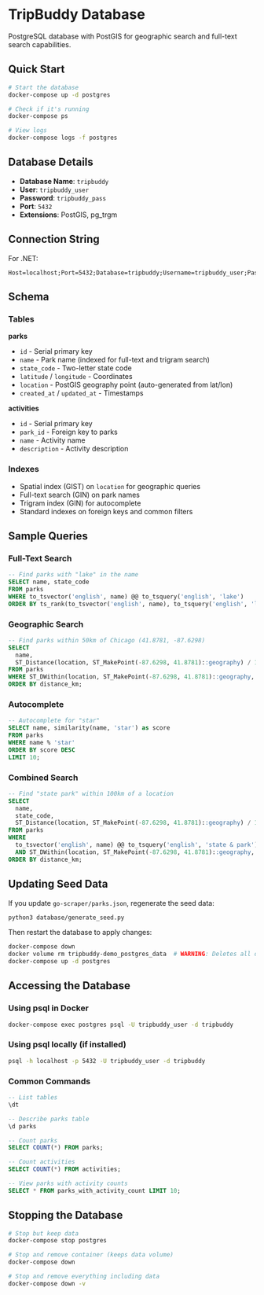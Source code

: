 # TripBuddy Database

PostgreSQL database with PostGIS for geographic search and full-text search capabilities.

## Quick Start

```bash
# Start the database
docker-compose up -d postgres

# Check if it's running
docker-compose ps

# View logs
docker-compose logs -f postgres
```

## Database Details

- **Database Name**: `tripbuddy`
- **User**: `tripbuddy_user`
- **Password**: `tripbuddy_pass`
- **Port**: `5432`
- **Extensions**: PostGIS, pg_trgm

## Connection String

For .NET:
```
Host=localhost;Port=5432;Database=tripbuddy;Username=tripbuddy_user;Password=tripbuddy_pass
```

## Schema

### Tables

**parks**
- `id` - Serial primary key
- `name` - Park name (indexed for full-text and trigram search)
- `state_code` - Two-letter state code
- `latitude` / `longitude` - Coordinates
- `location` - PostGIS geography point (auto-generated from lat/lon)
- `created_at` / `updated_at` - Timestamps

**activities**
- `id` - Serial primary key
- `park_id` - Foreign key to parks
- `name` - Activity name
- `description` - Activity description

### Indexes

- Spatial index (GIST) on `location` for geographic queries
- Full-text search (GIN) on park names
- Trigram index (GIN) for autocomplete
- Standard indexes on foreign keys and common filters

## Sample Queries

### Full-Text Search
```sql
-- Find parks with "lake" in the name
SELECT name, state_code
FROM parks
WHERE to_tsvector('english', name) @@ to_tsquery('english', 'lake')
ORDER BY ts_rank(to_tsvector('english', name), to_tsquery('english', 'lake')) DESC;
```

### Geographic Search
```sql
-- Find parks within 50km of Chicago (41.8781, -87.6298)
SELECT
  name,
  ST_Distance(location, ST_MakePoint(-87.6298, 41.8781)::geography) / 1000 AS distance_km
FROM parks
WHERE ST_DWithin(location, ST_MakePoint(-87.6298, 41.8781)::geography, 50000)
ORDER BY distance_km;
```

### Autocomplete
```sql
-- Autocomplete for "star"
SELECT name, similarity(name, 'star') as score
FROM parks
WHERE name % 'star'
ORDER BY score DESC
LIMIT 10;
```

### Combined Search
```sql
-- Find "state park" within 100km of a location
SELECT
  name,
  state_code,
  ST_Distance(location, ST_MakePoint(-87.6298, 41.8781)::geography) / 1000 AS distance_km
FROM parks
WHERE
  to_tsvector('english', name) @@ to_tsquery('english', 'state & park')
  AND ST_DWithin(location, ST_MakePoint(-87.6298, 41.8781)::geography, 100000)
ORDER BY distance_km;
```

## Updating Seed Data

If you update `go-scraper/parks.json`, regenerate the seed data:

```bash
python3 database/generate_seed.py
```

Then restart the database to apply changes:

```bash
docker-compose down
docker volume rm tripbuddy-demo_postgres_data  # WARNING: Deletes all data!
docker-compose up -d postgres
```

## Accessing the Database

### Using psql in Docker
```bash
docker-compose exec postgres psql -U tripbuddy_user -d tripbuddy
```

### Using psql locally (if installed)
```bash
psql -h localhost -p 5432 -U tripbuddy_user -d tripbuddy
```

### Common Commands
```sql
-- List tables
\dt

-- Describe parks table
\d parks

-- Count parks
SELECT COUNT(*) FROM parks;

-- Count activities
SELECT COUNT(*) FROM activities;

-- View parks with activity counts
SELECT * FROM parks_with_activity_count LIMIT 10;
```

## Stopping the Database

```bash
# Stop but keep data
docker-compose stop postgres

# Stop and remove container (keeps data volume)
docker-compose down

# Stop and remove everything including data
docker-compose down -v
```
